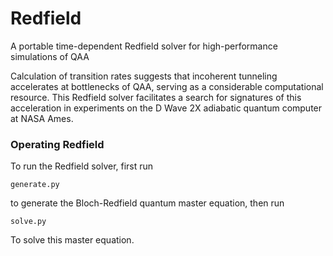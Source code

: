 # Redfield
A portable time-dependent Redfield solver for high-performance simulations of QAA

Calculation of transition rates suggests that incoherent tunneling accelerates at bottlenecks of QAA, serving as a considerable computational resource. This Redfield solver facilitates a search for signatures of this acceleration in experiments on the D Wave 2X adiabatic quantum computer at NASA Ames.

### Operating Redfield

To run the Redfield solver, first run 

    generate.py

to generate the Bloch-Redfield quantum master equation, then run

    solve.py

To solve this master equation.
